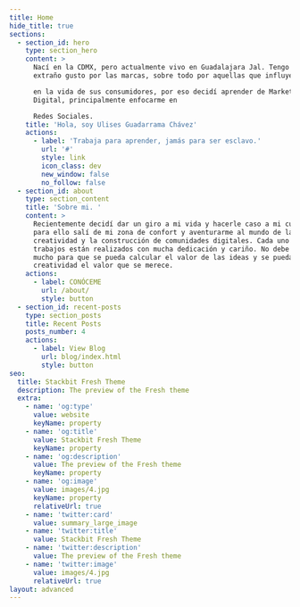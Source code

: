 ```yaml
---
title: Home
hide_title: true
sections:
  - section_id: hero
    type: section_hero
    content: >
      Nací en la CDMX, pero actualmente vivo en Guadalajara Jal. Tengo un
      extraño gusto por las marcas, sobre todo por aquellas que influyen

      en la vida de sus consumidores, por eso decidí aprender de Marketing
      Digital, principalmente enfocarme en

      Redes Sociales.
    title: 'Hola, soy Ulises Guadarrama Chávez'
    actions:
      - label: 'Trabaja para aprender, jamás para ser esclavo.'
        url: '#'
        style: link
        icon_class: dev
        new_window: false
        no_follow: false
  - section_id: about
    type: section_content
    title: 'Sobre mi. '
    content: >
      Recientemente decidí dar un giro a mi vida y hacerle caso a mi curiosidad,
      para ello salí de mi zona de confort y aventurarme al mundo de la
      creatividad y la construcción de comunidades digitales. Cada uno de mis
      trabajos están realizados con mucha dedicación y cariño. No debe de faltar
      mucho para que se pueda calcular el valor de las ideas y se pueda dar a la
      creatividad el valor que se merece. 
    actions:
      - label: CONÓCEME
        url: /about/
        style: button
  - section_id: recent-posts
    type: section_posts
    title: Recent Posts
    posts_number: 4
    actions:
      - label: View Blog
        url: blog/index.html
        style: button
seo:
  title: Stackbit Fresh Theme
  description: The preview of the Fresh theme
  extra:
    - name: 'og:type'
      value: website
      keyName: property
    - name: 'og:title'
      value: Stackbit Fresh Theme
      keyName: property
    - name: 'og:description'
      value: The preview of the Fresh theme
      keyName: property
    - name: 'og:image'
      value: images/4.jpg
      keyName: property
      relativeUrl: true
    - name: 'twitter:card'
      value: summary_large_image
    - name: 'twitter:title'
      value: Stackbit Fresh Theme
    - name: 'twitter:description'
      value: The preview of the Fresh theme
    - name: 'twitter:image'
      value: images/4.jpg
      relativeUrl: true
layout: advanced
---
```


